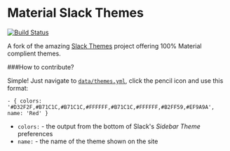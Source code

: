 # Material Slack Themes

[![Build Status](https://travis-ci.org/wopian/material-slackthemes.svg?branch=master)](https://travis-ci.org/wopian/material-slackthemes)

A fork of the amazing [Slack Themes](https://github.com/paracycle/slackthemes) project offering 100% Material complient themes.

###How to contribute?

Simple! Just navigate to [`data/themes.yml`](https://github.com/wopian/material-slackthemes/blob/master/data/themes.yml), click the pencil icon and use this format:

`- { colors: '#D32F2F,#B71C1C,#B71C1C,#FFFFFF,#B71C1C,#FFFFFF,#B2FF59,#EF9A9A', name: 'Red' }`

- `colors:` - the output from the bottom of Slack's *Sidebar Theme* preferences
- `name:` - the name of the theme shown on the site
